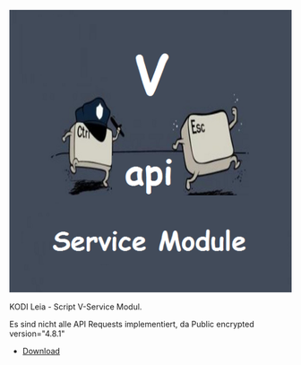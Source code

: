 ![Jackson Service](icon.png)

KODI Leia - Script V-Service Modul.


Es sind nicht alle API Requests implementiert,
da Public encrypted version="4.8.1"




* [Download](https://ext)



